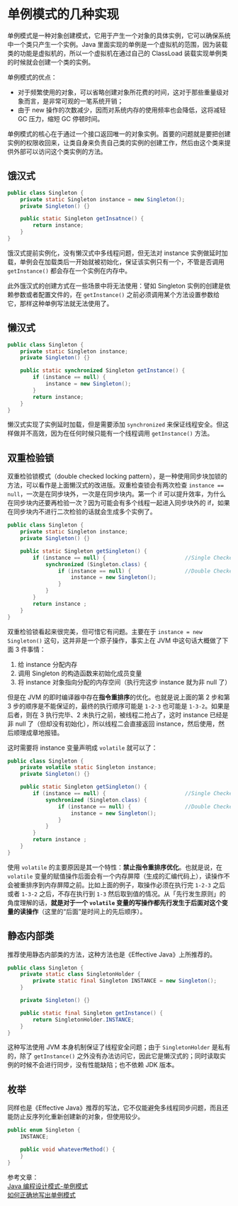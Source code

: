 # 单例模式的几种实现

单例模式是一种对象创建模式，它用于产生一个对象的具体实例，它可以确保系统中一个类只产生一个实例。Java 里面实现的单例是一个虚拟机的范围，因为装载类的功能是虚拟机的，所以一个虚拟机在通过自己的 ClassLoad 装载实现单例类的时候就会创建一个类的实例。

单例模式的优点：

- 对于频繁使用的对象，可以省略创建对象所花费的时间，这对于那些重量级对象而言，是非常可观的一笔系统开销；
- 由于 new 操作的次数减少，因而对系统内存的使用频率也会降低，这将减轻 GC 压力，缩短 GC 停顿时间。

单例模式的核心在于通过一个接口返回唯一的对象实例。首要的问题就是要把创建实例的权限收回来，让类自身来负责自己类的实例的创建工作，然后由这个类来提供外部可以访问这个类实例的方法。

## 饿汉式

```java
public class Singleton {
    private static Singleton instance = new Singleton();
    private Singleton() {}

    public static Singleton getInsatnce() {
        return instance;
    }
}
```

饿汉式提前实例化，没有懒汉式中多线程问题，但无法对 instance 实例做延时加载，单例会在加载类后一开始就被初始化，保证该实例只有一个，不管是否调用 `getInstance()` 都会存在一个实例在内存中。

此外饿汉式的创建方式在一些场景中将无法使用：譬如 Singleton 实例的创建是依赖参数或者配置文件的，在 `getInstance()` 之前必须调用某个方法设置参数给它，那样这种单例写法就无法使用了。

## 懒汉式

```java
public class Singleton {
    private static Singleton instance;
    private Singleton() {}

    public static synchronized Singleton getInstance() {
        if (instance == null) {
            instance = new Singleton();
        }
        return instance;
    }
}
```

懒汉式实现了实例延时加载，但是需要添加 `synchronized` 来保证线程安全。但这样做并不高效，因为在任何时候只能有一个线程调用 `getInstance()` 方法。

## 双重检验锁

双重检验锁模式（double checked locking pattern），是一种使用同步块加锁的方法，可以看作是上面懒汉式的改进版。双重检查锁会有两次检查 `instance == null`，一次是在同步块外，一次是在同步块内。第一个 if 可以提升效率，为什么在同步块内还要再检验一次？因为可能会有多个线程一起进入同步块外的 if，如果在同步块内不进行二次检验的话就会生成多个实例了。

```java
public class Singleton {
    private static Singleton instance;
    private Singleton() {}

    public static Singleton getSingleton() {
        if (instance == null) {                         //Single Checked
            synchronized (Singleton.class) {
                if (instance == null) {                 //Double Checked
                    instance = new Singleton();
                }
            }
        }
        return instance ;
    }
}
```

双重检验锁看起来很完美，但可惜它有问题。主要在于 `instance = new Singleton()` 这句，这并非是一个原子操作，事实上在 JVM 中这句话大概做了下面 3 件事情：

1. 给 instance 分配内存
2. 调用 Singleton 的构造函数来初始化成员变量
3. 将 instance 对象指向分配的内存空间（执行完这步 instance 就为非 null 了）

但是在 JVM 的即时编译器中存在**指令重排序**的优化。也就是说上面的第 2 步和第 3 步的顺序是不能保证的，最终的执行顺序可能是 `1-2-3` 也可能是 `1-3-2`。如果是后者，则在 3 执行完毕、2 未执行之前，被线程二抢占了，这时 instance 已经是非 null 了（但却没有初始化），所以线程二会直接返回 instance，然后使用，然后顺理成章地报错。

这时需要将 instance 变量声明成 `volatile` 就可以了：

```java
public class Singleton {
    private volatile static Singleton instance;
    private Singleton() {}

    public static Singleton getSingleton() {
        if (instance == null) {                         //Single Checked
            synchronized (Singleton.class) {
                if (instance == null) {                 //Double Checked
                    instance = new Singleton();
                }
            }
        }
        return instance ;
    }
}
```

使用 `volatile` 的主要原因是其一个特性：**禁止指令重排序优化**。也就是说，在 `volatile` 变量的赋值操作后面会有一个内存屏障（生成的汇编代码上），读操作不会被重排序到内存屏障之前。比如上面的例子，取操作必须在执行完 `1-2-3` 之后或者 `1-3-2` 之后，不存在执行到 `1-3` 然后取到值的情况。从「先行发生原则」的角度理解的话，**就是对于一个 `volatile` 变量的写操作都先行发生于后面对这个变量的读操作**（这里的“后面”是时间上的先后顺序）。

## 静态内部类

推荐使用静态内部类的方法，这种方法也是《Effective Java》上所推荐的。

```java
public class Singleton {
    private static class SingletonHolder {
        private static final Singleton INSTANCE = new Singleton();
    }

    private Singleton() {}

    public static final Singleton getInstance() {
        return SingletonHolder.INSTANCE;
    }
}
```

这种写法使用 JVM 本身机制保证了线程安全问题；由于 `SingletonHolder` 是私有的，除了 `getInstance()` 之外没有办法访问它，因此它是懒汉式的；同时读取实例的时候不会进行同步，没有性能缺陷；也不依赖 JDK 版本。

## 枚举

同样也是《Effective Java》推荐的写法，它不仅能避免多线程同步问题，而且还能防止反序列化重新创建新的对象，但使用较少。

```java
public enum Singleton {
    INSTANCE;

    public void whateverMethod() {
    }
}
```

参考文章：  
[Java 编程设计模式-单例模式](https://www.ibm.com/developerworks/cn/java/j-lo-Singleton/index.html)  
[如何正确地写出单例模式](http://wuchong.me/blog/2014/08/28/how-to-correctly-write-singleton-pattern/)
